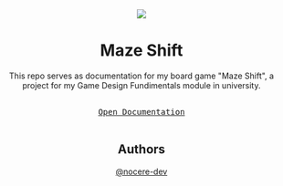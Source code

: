 <div align="center">
  <img src=https://github.com/user-attachments/assets/02626526-686e-471f-a470-72a929ecbcda>

# Maze Shift


This repo serves as documentation for my board game "Maze Shift", a project for my Game Design Fundimentals module in university.

<kbd font-weight: bold> <br> [Open Documentation][Link] <br> </kbd>

[Link]: BoardGame.md

## Authors

[@nocere-dev](https://github.com/nocere-dev)
</div>

